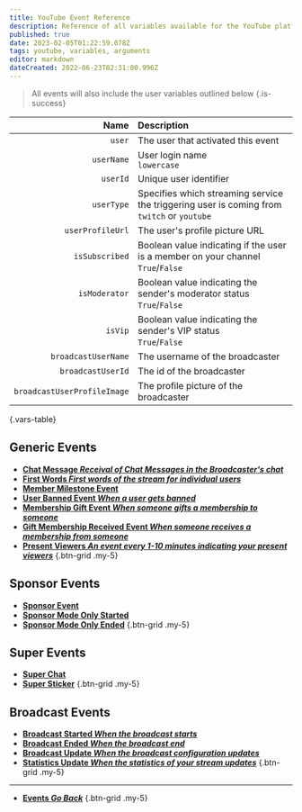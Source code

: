 ```yaml
---
title: YouTube Event Reference
description: Reference of all variables available for the YouTube platform
published: true
date: 2023-02-05T01:22:59.078Z
tags: youtube, variables, arguments
editor: markdown
dateCreated: 2022-06-23T02:31:00.996Z
---
```


> All events will also include the user variables outlined below
{.is-success}

Name | Description
----:|:------------
`user` | The user that activated this event
`userName` | User login name <br> `lowercase`
`userId` | Unique user identifier
`userType` | Specifies which streaming service the triggering user is coming from <br> `twitch` or `youtube`
`userProfileUrl` | The user's profile picture URL<br>
`isSubscribed` | Boolean value indicating if the user is a member on your channel <br> `True`/`False`
`isModerator` | Boolean value indicating the sender's moderator status <br> `True`/`False`
`isVip` | Boolean value indicating the sender's VIP status <br> `True`/`False`
`broadcastUserName` | The username of the broadcaster<br>
`broadcastUserId` | The id of the broadcaster<br>
`broadcastUserProfileImage` | The profile picture of the broadcaster<br>
{.vars-table}

## Generic Events
* [<i class="mdi mdi-comment-outline text--youtube"></i> **Chat Message *Receival of Chat Messages in the Broadcaster's chat***](/Platforms/YouTube/Events/Chat-Message)
* [<i class="mdi mdi-numeric-1-box text--youtube"></i> **First Words *First words of the stream for individual users***](/Platforms/YouTube/Events/First-Words)
* [<i class="mdi mdi-account-plus text--youtube"></i> **Member Milestone Event**](/Platforms/YouTube/Events/Member-Milestone-Event)
* [<i class="mdi mdi-account-remove text--youtube"></i> **User Banned Event *When a user gets banned***](/Platforms/YouTube/Events/User-Banned-Event)
* [<i class="mdi mdi-account-plus text--youtube"></i> **Membership Gift Event *When someone gifts a membership to someone***](/Platforms/YouTube/Events/Membership-Gift-Event)
* [<i class="mdi mdi-account-plus text--youtube"></i> **Gift Membership Received Event *When someone receives a membership from someone***](/Platforms/YouTube/Events/Gift-Membership-Received-Event)
* [<i class="mdi mdi-account-multiple text--youtube"></i> **Present Viewers *An event every 1-10 minutes indicating your present viewers***](/Platforms/YouTube/Events/Present-Viewers)
{.btn-grid .my-5}

## Sponsor Events
* [<i class="mdi mdi-cash text--youtube"></i> **Sponsor Event**](/Platforms/YouTube/Events/Sponsor-Event)
* [<i class="mdi mdi-cash text--youtube"></i> **Sponsor Mode Only Started**](/Platforms/YouTube/Events/Sponsor-Mode-Only-Started)
* [<i class="mdi mdi-cash text--youtube"></i> **Sponsor Mode Only Ended**](/Platforms/YouTube/Events/Sponsor-Mode-Only-Ended)
{.btn-grid .my-5}

## Super Events
* [<i class="mdi mdi-comment-outline text--youtube"></i> **Super Chat**](/Platforms/YouTube/Events/Super-Chat)
* [<i class="mdi mdi-sticker text--youtube"></i> **Super Sticker**](/Platforms/YouTube/Events/Super-Sticker)
{.btn-grid .my-5}

## Broadcast Events
* [<i class="mdi mdi-calendar-check-outline text--youtube"></i> **Broadcast Started *When the broadcast starts***](/Platforms/YouTube/Events/Broadcast-Started)
* [<i class="mdi mdi-calendar-remove-outline text--youtube"></i> **Broadcast Ended *When the broadcast end***](/Platforms/YouTube/Events/Broadcast-Ended)
* [<i class="mdi mdi-calendar text--youtube"></i> **Broadcast Update *When the broadcast configuration updates***](/Platforms/YouTube/Events/Broadcast-Update)
* [<i class="mdi mdi-microsoft-excel text--youtube"></i> **Statistics Update *When the statistics of your stream updates***](/Platforms/YouTube/Events/Statistics-Update)
{.btn-grid .my-5}

---

- [<i class="mdi mdi-chevron-left"></i>**Events *Go Back***](/Events)
{.btn-grid .my-5}